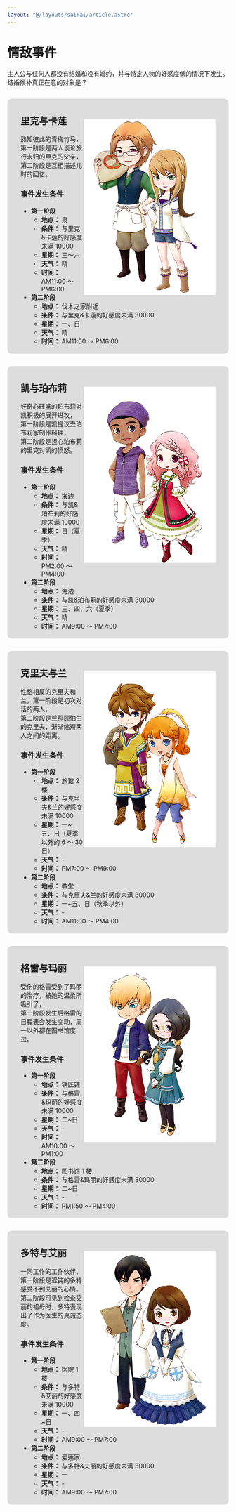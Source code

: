 ```yaml
---
layout: "@/layouts/saikai/article.astro"
---
```


# 情敌事件

主人公与任何人都没有结婚和没有婚约，并与特定人物的好感度低的情况下发生。  
结婚候补真正在意的对象是？

<div class="enemy">

![](./love-enemy/_rikku_karen.png)

## 里克与卡莲

熟知彼此的青梅竹马，  
第一阶段是两人谈论旅行未归的里克的父亲，  
第二阶段是互相描述儿时的回忆。

### 事件发生条件

- **第一阶段**
  - **地点：** 泉
  - **条件：** 与里克&卡莲的好感度未满 10000
  - **星期：** 三～六
  - **天气：** 晴
  - **时间：** AM11:00 ～ PM6:00
- **第二阶段**
  - **地点：** 伐木之家附近
  - **条件：** 与里克&卡莲的好感度未满 30000
  - **星期：** 一、日
  - **天气：** 晴
  - **时间：** AM11:00 ～ PM6:00

</div>

<div class="enemy">

![](./love-enemy/_kai_popuri.png)

## 凯与珀布莉

好奇心旺盛的珀布莉对凯积极的展开进攻，  
第一阶段是凯提议去珀布莉家制作料理，  
第二阶段是担心珀布莉的里克对凯的愤怒。

### 事件发生条件

- **第一阶段**
  - **地点：** 海边
  - **条件：** 与凯&珀布莉的好感度未满 10000
  - **星期：** 日（夏季）
  - **天气：** 晴
  - **时间：** PM2:00 ～ PM4:00
- **第二阶段**
  - **地点：** 海边
  - **条件：** 与凯&珀布莉的好感度未满 30000
  - **星期：** 三、四、六（夏季）
  - **天气：** 晴
  - **时间：** AM9:00 ～ PM7:00

</div>

<div class="enemy">

![](./love-enemy/_kurifu_ran.png)

## 克里夫与兰

性格相反的克里夫和兰，第一阶段是初次对话的两人，  
第二阶段是兰照顾怕生的克里夫，渐渐缩短两人之间的距离。

### 事件发生条件

- **第一阶段**
  - **地点：** 旅馆 2 楼
  - **条件：** 与克里夫&兰的好感度未满 10000
  - **星期：** 一~五、日（夏季以外的 6 ～ 30 日）
  - **天气：** -
  - **时间：** PM7:00 ～ PM9:00
- **第二阶段**
  - **地点：** 教堂
  - **条件：** 与克里夫&兰的好感度未满 30000
  - **星期：** 一~五、日（秋季以外）
  - **天气：** -
  - **时间：** AM11:00 ～ PM4:00

</div>

<div class="enemy">

![](./love-enemy/_gray_marie.png)

## 格雷与玛丽

受伤的格雷受到了玛丽的治疗，被她的温柔所吸引了，  
第一阶段发生后格雷的日程表会发生变动，周一以外都在图书馆度过。

### 事件发生条件

- **第一阶段**
  - **地点：** 铁匠铺
  - **条件：** 与格雷&玛丽的好感度未满 10000
  - **星期：** 二~日
  - **天气：** -
  - **时间：** AM10:00 ～ PM1:00
- **第二阶段**
  - **地点：** 图书馆 1 楼
  - **条件：** 与格雷&玛丽的好感度未满 30000
  - **星期：** 二~日
  - **天气：** -
  - **时间：** PM1:50 ～ PM4:00
  </div>

<div class="enemy">

![](./love-enemy/_doctor_ellie.png)

## 多特与艾丽

一同工作的工作伙伴，第一阶段是迟钝的多特感受不到艾丽的心情。  
第二阶段可见到检查艾丽的祖母时，多特表现出了作为医生的真诚态度。

### 事件发生条件

- **第一阶段**
  - **地点：** 医院 1 楼
  - **条件：** 与多特&艾丽的好感度未满 10000
  - **星期：** 一、四~日
  - **天气：** -
  - **时间：** AM9:00 ～ PM7:00
- **第二阶段**
  - **地点：** 爱莲家
  - **条件：** 与多特&艾丽的好感度未满 30000
  - **星期：** 一
  - **天气：** -
  - **时间：** AM9:00 ～ PM7:00

</div>

<style>
    .enemy {
        background-color: #ddd;
        border-radius: 10px;
    }

    img {
        float: right;
        padding-top: 2em;
    }

    @media only screen and (min-width: 801px) {
        .img {
            width: auto;
        }

        .enemy {
            padding: 5px 30px 5px 30px;
            margin: 2em 0 2em 0;
        }
    }

    @media only screen and (max-width: 800px) {
        .img {
            width: 10em;
        }

        .enemy {
            background-color: #CCC;
            padding: 5px 15px 5px 15px;
            margin: 1em 0 1em 0;
        }
    }
</style>
